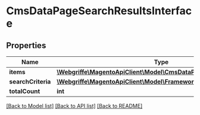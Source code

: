 # CmsDataPageSearchResultsInterface

## Properties
Name | Type | Description | Notes
------------ | ------------- | ------------- | -------------
**items** | [**\Webgriffe\MagentoApiClient\Model\CmsDataPageInterface[]**](CmsDataPageInterface.md) | Pages list. | 
**searchCriteria** | [**\Webgriffe\MagentoApiClient\Model\FrameworkSearchCriteriaInterface**](FrameworkSearchCriteriaInterface.md) |  | 
**totalCount** | **int** | Total count. | 

[[Back to Model list]](../README.md#documentation-for-models) [[Back to API list]](../README.md#documentation-for-api-endpoints) [[Back to README]](../README.md)



